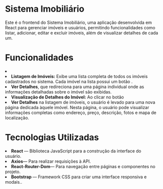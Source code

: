 <h1>Sistema Imobiliário</h1>

<p>
Este é o frontend do Sistema Imobiliário, uma aplicação desenvolvida em React para gerenciar imóveis e usuários, permitindo funcionalidades como listar, adicionar, editar e excluir imóveis, além de visualizar detalhes de cada um.

</p>




<h1>Funcionalidades</h1> <li>
<li><strong>Listagem de Imóveis:</strong> Exibe uma lista completa de todos os imóveis cadastrados no sistema. Cada imóvel na lista possui um botão .</li>
<li><strong>Ver Detalhes</strong>, que redireciona para uma página individual onde as informações detalhadas sobre o imóvel são exibidas.</li>
<li><strong>Visualização de Detalhes do Imóvel:</strong> Ao clicar no botão</li>
<li><strong>Ver Detalhes</strong> na listagem de imóveis, o usuário é levado para uma nova página dedicada àquele imóvel. Nesta página, o usuário pode visualizar informações completas como endereço, preço, descrição, fotos e mapa de localização.</li>


<h1>Tecnologias Utilizadas</h1>
<li><strong>React </strong>— Biblioteca JavaScript para a construção da interface do usuário.</li>
<li><strong>Axios</strong>— Para realizar requisições à API.</li>
<li><strong>React-Router-Dom</strong>— Para navegação entre páginas e componentes no projeto.</li>
<li><strong>Bootstrap </strong> — Framework CSS para criar uma interface responsiva e modais..</li>

<br>
<br>
